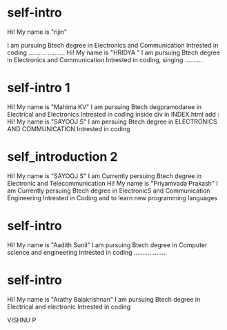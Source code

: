 


# self-intro
Hi! My name is "rijin"


I am pursuing Btech degree in  Electronics and Communication
Intrested in coding
..........
..........
Hi! My name is "HRIDYA "
I am pursuing Btech degree in  Electronics and Communication
Intrested in coding, singing
..........
# self-intro 1
Hi! My name is "Mahima KV"
I am pursuing Btech degpramodaree in Electrical and Electronics
Intrested in coding
inside div in INDEX.html add :
Hi! My name is "SAYOOJ S"
I am persuing Btech degree in ELECTRONICS AND COMMUNICATION
Intrested in coding

# self_introduction 2
Hi! My name is "SAYOOJ S"
I am Currently persuing Btech degree in Electronic and Telecommunication
Hi! My name is "Priyamvada Prakash"
I am Currently persuing Btech degree in ElectronicS and Communication Engineering
Intrested in Coding and to learn new programming languages

# self-intro
Hi! My name is "Aadith Sunil"
I am pursuing Btech degree in  Computer science and engineering
Intrested in coding
...................



# self-intro
Hi! My name is "Arathy Balakrishnan"
I am pursuing Btech degree in  Electrical and electronic
Intrested in coding

VISHNU P

